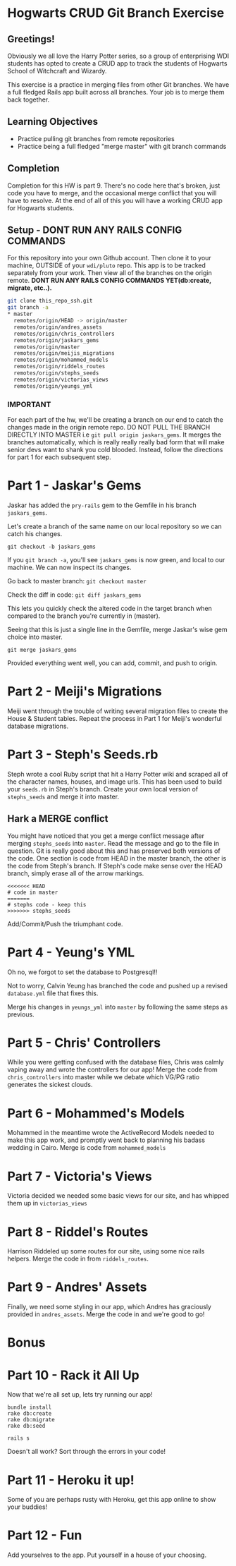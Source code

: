 # Hogwarts CRUD Git Branch Exercise

## Greetings!

Obviously we all love the Harry Potter series, so a group of enterprising WDI students has opted to create a CRUD app to track the students of Hogwarts School of Witchcraft and Wizardy.

This exercise is a practice in merging files from other Git branches. We have a full fledged Rails app built across all branches. Your job is to merge them back together.

## Learning Objectives

- Practice pulling git branches from remote repositories
- Practice being a full fledged "merge master" with git branch commands

## Completion

Completion for this HW is part 9. There's no code here that's broken, just code you have to merge, and the occasional merge conflict that you will have to resolve. At the end of all of this you will have a working CRUD app for Hogwarts students.

## Setup - DONT RUN ANY RAILS CONFIG COMMANDS

For this repository into your own Github account. Then clone it to your machine, OUTSIDE of your `wdi/pluto` repo. This app is to be tracked separately from your work. Then view all of the branches on the origin remote. **DONT RUN ANY RAILS CONFIG COMMANDS YET(db:create, migrate, etc..).**

```bash
git clone this_repo_ssh.git
git branch -a
* master
  remotes/origin/HEAD -> origin/master
  remotes/origin/andres_assets
  remotes/origin/chris_controllers
  remotes/origin/jaskars_gems
  remotes/origin/master
  remotes/origin/meijis_migrations
  remotes/origin/mohammed_models
  remotes/origin/riddels_routes
  remotes/origin/stephs_seeds
  remotes/origin/victorias_views
  remotes/origin/yeungs_yml
```

### __IMPORTANT__

For each part of the hw, we'll be creating a branch on our end to catch the changes made in the origin remote repo. DO NOT PULL THE BRANCH DIRECTLY INTO MASTER i.e `git pull origin jaskars_gems`. It merges the branches automatically, which is really really really bad form that will make senior devs want to shank you cold blooded. Instead, follow the directions for part 1 for each subsequent step.

# Part 1 - Jaskar's Gems

Jaskar has added the `pry-rails` gem to the Gemfile in his branch `jaskars_gems`.

Let's create a branch of the same name on our local repository so we can catch his changes.

`git checkout -b jaskars_gems`

If you `git branch -a`, you'll see `jaskars_gems` is now green, and local to our machine. We can now inspect its changes.

Go back to master branch: `git checkout master`

Check the diff in code: `git diff jaskars_gems`

This lets you quickly check the altered code in the target branch when compared to the branch you're currently in (master).

Seeing that this is just a single line in the Gemfile, merge Jaskar's wise gem choice into master.

`git merge jaskars_gems`

Provided everything went well, you can add, commit, and push to origin.

# Part 2 - Meiji's Migrations

Meiji went through the trouble of writing several migration files to create the House & Student tables.
Repeat the process in Part 1 for Meiji's wonderful database migrations.

# Part 3 - Steph's Seeds.rb

Steph wrote a cool Ruby script that hit a Harry Potter wiki and scraped all of the character names, houses, and image urls. This has been used to build your `seeds.rb` in Steph's branch. Create your own local version of `stephs_seeds` and merge it into master.

## Hark a MERGE conflict

You might have noticed that you get a merge conflict message after merging `stephs_seeds` into `master`. Read the message and go to the file in question. Git is really good about this and has preserved both versions of the code. One section is code from HEAD in the master branch, the other is the code from Steph's branch. If Steph's code make sense over the HEAD branch, simply erase all of the arrow markings.

```
<<<<<<< HEAD
# code in master
=======
# stephs code - keep this
>>>>>>> stephs_seeds
```

Add/Commit/Push the triumphant code.

# Part 4 - Yeung's YML

Oh no, we forgot to set the database to Postgresql!!

Not to worry, Calvin Yeung has branched the code and pushed up a revised `database.yml` file that fixes this.

Merge his changes in `yeungs_yml` into `master` by following the same steps as previous.

# Part 5 - Chris' Controllers

While you were getting confused with the database files, Chris was calmly vaping away and wrote the controllers for our app! Merge the code from `chris_controllers` into master while we debate which VG/PG ratio generates the sickest clouds.

# Part 6 - Mohammed's Models

Mohammed in the meantime wrote the ActiveRecord Models needed to make this app work, and promptly went back to planning his badass wedding in Cairo. Merge is code from `mohammed_models`

# Part 7 - Victoria's Views

Victoria decided we needed some basic views for our site, and has whipped them up in `victorias_views`

# Part 8 - Riddel's Routes

Harrison Riddeled up some routes for our site, using some nice rails helpers. Merge the code in from `riddels_routes`.

# Part 9 - Andres' Assets

Finally, we need some styling in our app, which Andres has graciously provided in `andres_assets`. Merge the code in and we're good to go!

# Bonus

# Part 10 - Rack it All Up

Now that we're all set up, lets try running our app!

```
bundle install
rake db:create
rake db:migrate
rake db:seed

rails s
```

Doesn't all work? Sort through the errors in your code!

# Part 11 - Heroku it up!

Some of you are perhaps rusty with Heroku, get this app online to show your buddies!

# Part 12 - Fun

Add yourselves to the app. Put yourself in a house of your choosing.
